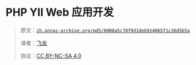 # PHP YII Web 应用开发

> 原文：[`zh.annas-archive.org/md5/6008a5c78f9d1deb914065f1c36d5b5a`](https://zh.annas-archive.org/md5/6008a5c78f9d1deb914065f1c36d5b5a)
> 
> 译者：[飞龙](https://github.com/wizardforcel)
> 
> 协议：[CC BY-NC-SA 4.0](http://creativecommons.org/licenses/by-nc-sa/4.0/)